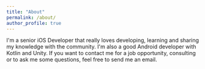```yaml
---
title: "About"
permalink: /about/
author_profile: true
---
```


I'm a senior iOS Developer that really loves developing, learning and sharing my knowledge with the community.
I'm also a good Android developer with Kotlin and Unity. If you want to contact me for a job opportunity, consulting or to ask me some questions, feel free to send me an email.
